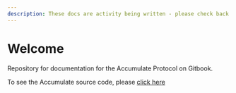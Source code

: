 ```yaml
---
description: These docs are activity being written - please check back soon for updates
---
```


# Welcome

Repository for documentation for the Accumulate Protocol on Gitbook.

To see the Accumulate source code, please [click here](https://github.com/AccumulateNetwork/accumulated)

